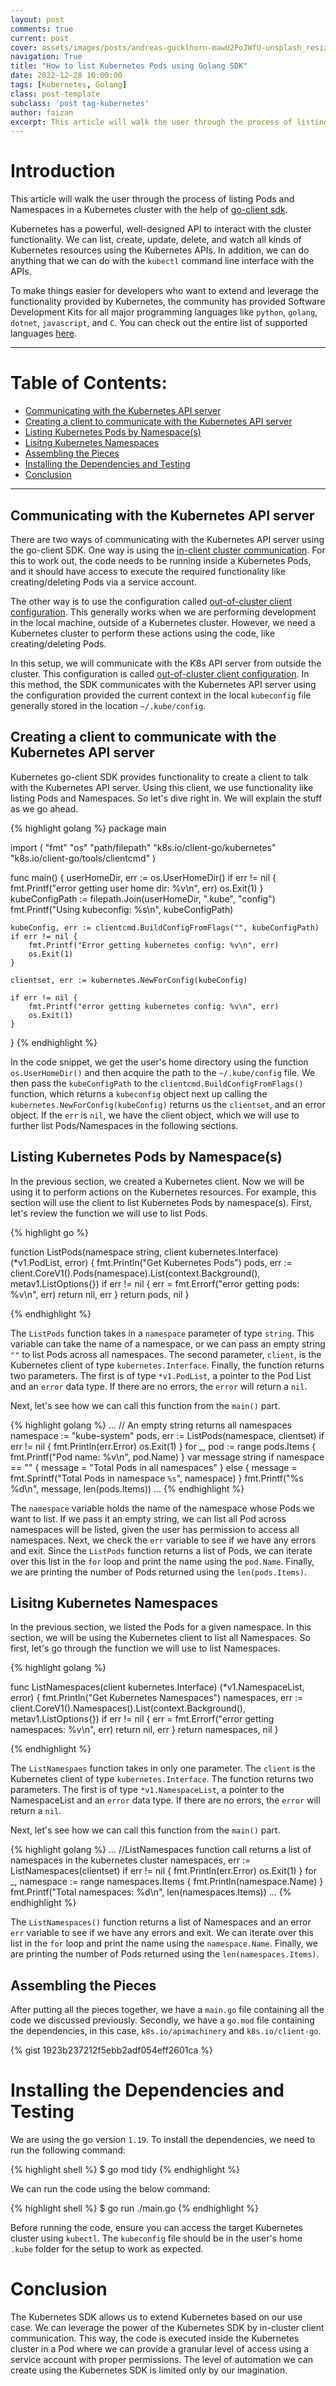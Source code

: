 ```yaml
---
layout: post
comments: true
current: post
cover: assets/images/posts/andreas-gucklhorn-mawU2PoJWfU-unsplash_resized.webp
navigation: True
title: "How to list Kubernetes Pods using Golang SDK"
date: 2022-12-28 10:00:00
tags: [Kubernetes, Golang]
class: post-template
subclass: 'post tag-kubernetes'
author: faizan
excerpt: This article will walk the user through the process of listing Pods and Namespaces in a Kubernetes cluster with the help of go-client sdk.
---
```


# Introduction

This article will walk the user through the process of listing Pods and Namespaces in a Kubernetes cluster with the help of [go-client sdk](https://github.com/kubernetes/client-go/).

Kubernetes has a powerful, well-designed API to interact with the cluster functionality. We can list, create, update, delete, and watch all kinds of Kubernetes resources using the Kubernetes APIs. In addition, we can do anything that we can do with the `kubectl` command line interface with the APIs. 

To make things easier for developers who want to extend and leverage the functionality provided by Kubernetes, the community has provided Software Development Kits for all major programming languages like `python`, `golang`, `dotnet`, `javascript`, and `C`. You can check out the entire list of supported languages [here](https://kubernetes.io/docs/reference/using-api/client-libraries/).

***
# Table of Contents:

* [Communicating with the Kubernetes API server](#communicating-with-the-kubernetes-api-server)
* [Creating a client to communicate with the Kubernetes API server](#creating-a-client-to-communicate-with-the-kubernetes-api-server)
* [Listing Kubernetes Pods by Namespace(s)](#listing-kubernetes-pods-by-namespaces)
* [Lisitng Kubernetes Namespaces](#lisitng-kubernetes-namespaces)
* [Assembling the Pieces](#assembling-the-pieces)
* [Installing the Dependencies and Testing](#installing-the-dependencies-and-testing)
* [Conclusion](#conclusion)

***

## Communicating with the Kubernetes API server

There are two ways of communicating with the Kubernetes API server using the go-client SDK. One way is using the [in-client cluster communication](https://github.com/kubernetes/client-go/blob/master/examples/in-cluster-client-configuration/main.go). For this to work out, the code needs to be running inside a Kubernetes Pods, and it should have access to execute the required functionality like creating/deleting Pods via a service account.

The other way is to use the configuration called [out-of-cluster client configuration](https://github.com/kubernetes/client-go/blob/master/examples/out-of-cluster-client-configuration/main.go). This generally works when we are performing development in the local machine, outside of a Kubernetes cluster. However, we need a Kubernetes cluster to perform these actions using the code, like creating/deleting Pods. 

In this setup, we will communicate with the K8s API server from outside the cluster. This configuration is called [out-of-cluster client configuration](https://github.com/kubernetes/client-go/blob/master/examples/out-of-cluster-client-configuration/main.go). In this method, the SDK communicates with the Kubernetes API server using the configuration provided the current context in the local `kubeconfig` file generally stored in the location `~/.kube/config`.

## Creating a client to communicate with the Kubernetes API server

Kubernetes go-client SDK provides functionality to create a client to talk with the Kubernetes API server. Using this client, we use functionality like listing Pods and Namespaces. So let's dive right in. We will explain the stuff as we go ahead.

{% highlight golang %}
package main

import (
    "fmt"
    "os"
    "path/filepath"
    "k8s.io/client-go/kubernetes"
    "k8s.io/client-go/tools/clientcmd"
)

func main() {
    userHomeDir, err := os.UserHomeDir()
    if err != nil {
        fmt.Printf("error getting user home dir: %v\n", err)
        os.Exit(1)
    }
    kubeConfigPath := filepath.Join(userHomeDir, ".kube", "config")
    fmt.Printf("Using kubeconfig: %s\n", kubeConfigPath)

    kubeConfig, err := clientcmd.BuildConfigFromFlags("", kubeConfigPath)
    if err != nil {
        fmt.Printf("Error getting kubernetes config: %v\n", err)
        os.Exit(1)
    }

    clientset, err := kubernetes.NewForConfig(kubeConfig)

    if err != nil {
        fmt.Printf("error getting kubernetes config: %v\n", err)
        os.Exit(1)
    }
}
{% endhighlight %}

In the code snippet, we get the user's home directory using the function `os.UserHomeDir()` and then acquire the path to the `~/.kube/config` file. We then pass the `kubeConfigPath` to the `clientcmd.BuildConfigFromFlags()` function, which returns a `kubeconfig` object next up calling the `kubernetes.NewForConfig(kubeConfig)` returns us the `clientset`, and an error object. If the `err` is `nil`, we have the client object, which we will use to further list Pods/Namespaces in the following sections.

## Listing Kubernetes Pods by Namespace(s)

In the previous section, we created a Kubernetes client. Now we will be using it to perform actions on the Kubernetes resources. For example, this section will use the client to list Kubernetes Pods by namespace(s). First, let's review the function we will use to list Pods.

{% highlight go %}

function ListPods(namespace string, client kubernetes.Interface) (*v1.PodList, error) {
    fmt.Println("Get Kubernetes Pods")
    pods, err := client.CoreV1().Pods(namespace).List(context.Background(), metav1.ListOptions{})
    if err != nil {
        err = fmt.Errorf("error getting pods: %v\n", err)
        return nil, err
    }
    return pods, nil
}

{% endhighlight %}

The `ListPods` function takes in a `namespace` parameter of type `string`. This variable can take the name of a namespace, or we can pass an empty string `""` to list Pods across all namespaces. The second parameter, `client`, is the Kubernetes client of type `kubernetes.Interface`. Finally, the function returns two parameters. The first is of type `*v1.PodList`, a pointer to the Pod List and an `error` data type. If there are no errors, the `error` will return a `nil`.

Next, let's see how we can call this function from the `main()` part.

{% highlight golang %}
    ...
    // An empty string returns all namespaces
    namespace := "kube-system"
    pods, err := ListPods(namespace, clientset)
    if err != nil {
        fmt.Println(err.Error)
        os.Exit(1)
    }
    for _, pod := range pods.Items {
        fmt.Printf("Pod name: %v\n", pod.Name)
    }
    var message string
    if namespace == "" {
        message = "Total Pods in all namespaces"
    } else {
        message = fmt.Sprintf("Total Pods in namespace `%s`", namespace)
    }
    fmt.Printf("%s %d\n", message, len(pods.Items))
    ...
{% endhighlight %}

The `namespace` variable holds the name of the namespace whose Pods we want to list. If we pass it an empty string, we can list all Pod across namespaces will be listed, given the user has permission to access all namespaces. Next, we check the `err` variable to see if we have any errors and exit. Since the `ListPods` function returns a list of Pods, we can iterate over this list in the `for` loop and print the name using the `pod.Name`. Finally, we are printing the number of Pods returned using the `len(pods.Items)`.

## Lisitng Kubernetes Namespaces

In the previous section, we listed the Pods for a given namespace. In this section, we will be using the Kubernetes client to list all Namespaces. So first, let's go through the function we will use to list Namespaces.

{% highlight golang %}

func ListNamespaces(client kubernetes.Interface) (*v1.NamespaceList, error) {
    fmt.Println("Get Kubernetes Namespaces")
    namespaces, err := client.CoreV1().Namespaces().List(context.Background(), metav1.ListOptions{})
    if err != nil {
        err = fmt.Errorf("error getting namespaces: %v\n", err)
        return nil, err
    }
    return namespaces, nil
}

{% endhighlight %}

The `ListNamespaes` function takes in only one parameter. The `client` is the Kubernetes client of type `kubernetes.Interface`. The function returns two parameters. The first is of type `*v1.NamespaceList`, a pointer to the NamespaceList and an `error` data type. If there are no errors, the `error` will return a `nil`.

Next, let's see how we can call this function from the `main()` part.

{% highlight golang %}
    ...
    //ListNamespaces function call returns a list of namespaces in the kubernetes cluster
    namespaces, err := ListNamespaces(clientset)
    if err != nil {
        fmt.Println(err.Error)
        os.Exit(1)
    }
    for _, namespace := range namespaces.Items {
        fmt.Println(namespace.Name)
    }
    fmt.Printf("Total namespaces: %d\n", len(namespaces.Items))
    ...
{% endhighlight %}

The `ListNamespaces()` function returns a list of Namespaces and an error `err` variable to see if we have any errors and exit. We can iterate over this list in the `for` loop and print the name using the `namespace.Name`. Finally, we are printing the number of Pods returned using the `len(namespaces.Items)`.

## Assembling the Pieces

After putting all the pieces together, we have a `main.go` file containing all the code we discussed previously. Secondly, we have a `go.mod` file containing the dependencies, in this case, `k8s.io/apimachinery` and `k8s.io/client-go`.

{% gist 1923b237212f5ebb2adf054eff2601ca %}

# Installing the Dependencies and Testing

We are using the go version `1.19`. To install the dependencies, we need to run the following command:

{% highlight shell %}
$ go mod tidy
{% endhighlight %}

We can run the code using the below command:

{% highlight shell %}
$ go run ./main.go
{% endhighlight %}

Before running the code, ensure you can access the target Kubernetes cluster using `kubectl`. The `kubeconfig` file should be in the user's home `.kube` folder for the setup to work as expected.

# Conclusion

The Kubernetes SDK allows us to extend Kubernetes based on our use case. We can leverage the power of the Kubernetes SDK by in-cluster client communication. This way, the code is executed inside the Kubernetes cluster in a Pod where we can provide a granular level of access using a service account with proper permissions. The level of automation we can create using the Kubernetes SDK is limited only by our imagination.